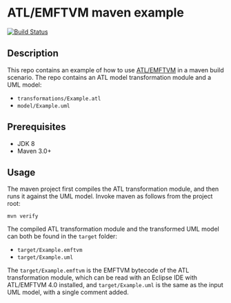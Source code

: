 # ATL/EMFTVM maven example

[![Build Status](https://travis-ci.org/dwagelaar/emftvm.maven.example.svg?branch=master)](https://travis-ci.org/dwagelaar/emftvm.maven.example)

## Description

This repo contains an example of how to use [ATL/EMFTVM](https://wiki.eclipse.org/ATL/EMFTVM) in a maven build scenario. The repo contains an ATL model transformation module and a UML model:

* `transformations/Example.atl`
* `model/Example.uml`

## Prerequisites

* JDK 8
* Maven 3.0+

## Usage

The maven project first compiles the ATL transformation module, and then runs it against the UML model. Invoke maven as follows from the project root:

```
mvn verify
```

The compiled ATL transformation module and the transformed UML model can both be found in the `target` folder:

  - `target/Example.emftvm`
  - `target/Example.uml`

The `target/Example.emftvm` is the EMFTVM bytecode of the ATL transformation module, which can be read with an Eclipse IDE with ATL/EMFTVM 4.0 installed, and `target/Example.uml` is the same as the input UML model, with a single comment added.
